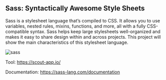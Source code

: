 ## Sass: Syntactically Awesome Style Sheets

Sass is a stylesheet language that’s compiled to CSS. It allows you to use variables, nested rules, mixins, functions, and more, all with a fully CSS-compatible syntax. Sass helps keep large stylesheets well-organized and makes it easy to share design within and across projects.
This project will show the main characteristics of this stylesheet language.

![sass](https://github.com/teles1g/le-scone/blob/master/sass.png)

Tool: https://scout-app.io/

Documentation: https://sass-lang.com/documentation
